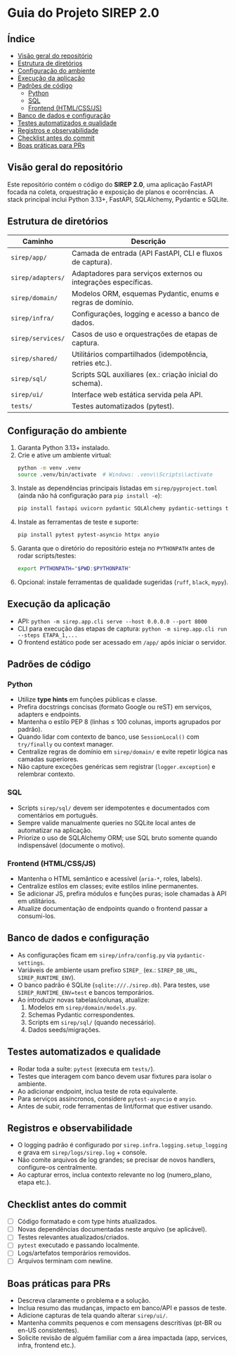# Guia do Projeto SIREP 2.0

## Índice
- [Visão geral do repositório](#visão-geral-do-repositório)
- [Estrutura de diretórios](#estrutura-de-diretórios)
- [Configuração do ambiente](#configuração-do-ambiente)
- [Execução da aplicação](#execução-da-aplicação)
- [Padrões de código](#padrões-de-código)
  - [Python](#python)
  - [SQL](#sql)
  - [Frontend (HTML/CSS/JS)](#frontend-htmlcssjs)
- [Banco de dados e configuração](#banco-de-dados-e-configuração)
- [Testes automatizados e qualidade](#testes-automatizados-e-qualidade)
- [Registros e observabilidade](#registros-e-observabilidade)
- [Checklist antes do commit](#checklist-antes-do-commit)
- [Boas práticas para PRs](#boas-práticas-para-prs)

## Visão geral do repositório
Este repositório contém o código do **SIREP 2.0**, uma aplicação FastAPI focada na coleta, orquestração e exposição de planos e ocorrências.
A stack principal inclui Python 3.13+, FastAPI, SQLAlchemy, Pydantic e SQLite.

## Estrutura de diretórios
| Caminho | Descrição |
| --- | --- |
| `sirep/app/` | Camada de entrada (API FastAPI, CLI e fluxos de captura). |
| `sirep/adapters/` | Adaptadores para serviços externos ou integrações específicas. |
| `sirep/domain/` | Modelos ORM, esquemas Pydantic, enums e regras de domínio. |
| `sirep/infra/` | Configurações, logging e acesso a banco de dados. |
| `sirep/services/` | Casos de uso e orquestrações de etapas de captura. |
| `sirep/shared/` | Utilitários compartilhados (idempotência, retries etc.). |
| `sirep/sql/` | Scripts SQL auxiliares (ex.: criação inicial do schema). |
| `sirep/ui/` | Interface web estática servida pela API. |
| `tests/` | Testes automatizados (pytest). |

## Configuração do ambiente
1. Garanta Python 3.13+ instalado.
2. Crie e ative um ambiente virtual:
   ```bash
   python -m venv .venv
   source .venv/bin/activate  # Windows: .venv\\Scripts\\activate
   ```
3. Instale as dependências principais listadas em `sirep/pyproject.toml` (ainda não há configuração para `pip install -e`):
   ```bash
   pip install fastapi uvicorn pydantic SQLAlchemy pydantic-settings tenacity python-dotenv
   ```
4. Instale as ferramentas de teste e suporte:
   ```bash
   pip install pytest pytest-asyncio httpx anyio
   ```
5. Garanta que o diretório do repositório esteja no `PYTHONPATH` antes de rodar scripts/testes:
   ```bash
   export PYTHONPATH="$PWD:$PYTHONPATH"
   ```
6. Opcional: instale ferramentas de qualidade sugeridas (`ruff`, `black`, `mypy`).

## Execução da aplicação
- API: `python -m sirep.app.cli serve --host 0.0.0.0 --port 8000`
- CLI para execução das etapas de captura: `python -m sirep.app.cli run --steps ETAPA_1,...`
- O frontend estático pode ser acessado em `/app/` após iniciar o servidor.

## Padrões de código
### Python
- Utilize **type hints** em funções públicas e classe.
- Prefira docstrings concisas (formato Google ou reST) em serviços, adapters e endpoints.
- Mantenha o estilo PEP 8 (linhas ≤ 100 colunas, imports agrupados por padrão).
- Quando lidar com contexto de banco, use `SessionLocal()` com `try/finally` ou context manager.
- Centralize regras de domínio em `sirep/domain/` e evite repetir lógica nas camadas superiores.
- Não capture exceções genéricas sem registrar (`logger.exception`) e relembrar contexto.

### SQL
- Scripts `sirep/sql/` devem ser idempotentes e documentados com comentários em português.
- Sempre valide manualmente queries no SQLite local antes de automatizar na aplicação.
- Priorize o uso de SQLAlchemy ORM; use SQL bruto somente quando indispensável (documente o motivo).

### Frontend (HTML/CSS/JS)
- Mantenha o HTML semântico e acessível (`aria-*`, roles, labels).
- Centralize estilos em classes; evite estilos inline permanentes.
- Se adicionar JS, prefira módulos e funções puras; isole chamadas à API em utilitários.
- Atualize documentação de endpoints quando o frontend passar a consumi-los.

## Banco de dados e configuração
- As configurações ficam em `sirep/infra/config.py` via `pydantic-settings`.
- Variáveis de ambiente usam prefixo `SIREP_` (ex.: `SIREP_DB_URL`, `SIREP_RUNTIME_ENV`).
- O banco padrão é SQLite (`sqlite:///./sirep.db`). Para testes, use `SIREP_RUNTIME_ENV=test` e bancos temporários.
- Ao introduzir novas tabelas/colunas, atualize:
  1. Modelos em `sirep/domain/models.py`.
  2. Schemas Pydantic correspondentes.
  3. Scripts em `sirep/sql/` (quando necessário).
  4. Dados seeds/migrações.

## Testes automatizados e qualidade
- Rodar toda a suíte: `pytest` (executa em `tests/`).
- Testes que interagem com banco devem usar fixtures para isolar o ambiente.
- Ao adicionar endpoint, inclua teste de rota equivalente.
- Para serviços assíncronos, considere `pytest-asyncio` e `anyio`.
- Antes de subir, rode ferramentas de lint/format que estiver usando.

## Registros e observabilidade
- O logging padrão é configurado por `sirep.infra.logging.setup_logging` e grava em `sirep/logs/sirep.log` + console.
- Não comite arquivos de log grandes; se precisar de novos handlers, configure-os centralmente.
- Ao capturar erros, inclua contexto relevante no log (numero_plano, etapa etc.).

## Checklist antes do commit
- [ ] Código formatado e com type hints atualizados.
- [ ] Novas dependências documentadas neste arquivo (se aplicável).
- [ ] Testes relevantes atualizados/criados.
- [ ] `pytest` executado e passando localmente.
- [ ] Logs/artefatos temporários removidos.
- [ ] Arquivos terminam com newline.

## Boas práticas para PRs
- Descreva claramente o problema e a solução.
- Inclua resumo das mudanças, impacto em banco/API e passos de teste.
- Adicione capturas de tela quando alterar `sirep/ui/`.
- Mantenha commits pequenos e com mensagens descritivas (pt-BR ou en-US consistentes).
- Solicite revisão de alguém familiar com a área impactada (app, services, infra, frontend etc.).


